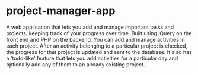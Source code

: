 # project-manager-app
A web application that lets you add and manage important tasks and projects, keeping track of your progress over time.
Built using jQuery on the front end and PHP on the backend. You can add and manage activities in each project. After an activity belonging to a particular project is checked, the progress for that project is updated and sent to the database.
It also has a 'todo-like' feature that lets you add activities for a particular day and optionally add any of them to an already existing project.
